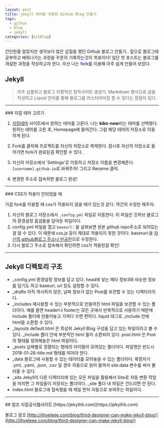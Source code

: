 ```yaml
---
layout: post
title: jekyll 테마를 이용한 Github Blog 만들기
tags:
  - githun
  - blog
  - jekyll
categories: [GitBlog]
---
```

간단한줄 알았지만 생각보다 많은 삽질을 했던 Github 블로그 만들기..
앞으로 블로그에 공부하고 배워나가는 과정을 꾸준히 기록하는것이 목표이다!
일단 첫 포스트는 블로그를 개설한 과정을 작성하고자 한다.
우선 나는 <span style="color:blue">fork</span>를 이용해 아주 쉽게 만들어 보았다.

## Jekyll

>아주 심플하고 블로그 지향적인 정적사이트 생성기.
>Markdown 형식으로 글을 작성하고 Liquid 언어를 통해 블로그를 커스터마이징 할 수 있다는 장점이 있다.
<hr>
### 지킬 테마 고르기

 1. [지킬테마](http://jekyllthemes.org/) 사이트에서 원하는 테마를 고른다. 나는 **kiko-now**라는 테마를 선택했다. 원하는 테마를 고른 후, Homepage에 들어간다. 그럼 해당 테마의 저장소로 이동하게 된다.
 2. Fork를 클릭해 프로젝트를 자신의 저장소로 복제한다.
 잠시후 자신의 저장소로 들어가면 fork가 완료된걸 확인할 수 있다.

 3. 자신의 저장소에서 'Settings'로 이동하고 저장소 이름을 변경해준다.
 `[username].github.io`로 바꿔주자! 그리고 Rename 클릭.

 4. 변경한 주소로 접속하면 블로그 완성!
<hr>
### CSS가 적용이 안되었을 때

 가끔 fork를 이용할 때 css가 적용되지 않을 때가 있는것 같다. 약간의 수정만 해주자.
 1. 자신의 블로그 저장소에서 `_config.yml` 파일로 이동한다. 이 파일은 깃허브 블로그의 환경설정 옵셥들을 담아둔 파일이다.
 2. config.yml 파일을 열고 `baseurl:` 을 살펴보면 원본 github repo주소로 되어있는걸 알 수 있다. 이 때문에 css,js 등이 제대로 적용되지 못한 것이다. baserurl:을 <u>자신의 github블로그 주소나 빈공란</u>으로 수정한다.
 3. 다시 블로그 주소로 접속해서 확인하면 css가 적용된걸 확인!

 <hr>

## Jekyll 디렉토리 구조

- _config.yml
환경설정 정보를 담고 있다. head에 넣는 메타 정보3와 비슷한 정보를 담기도 하고 baseurl, url 등도 설정할 수 있다.
- _drafts
아직 게시하지 않은, 날짜 정보가 없는 Post를 보관할 수 있는 디렉터리이다.
- _includes
재사용할 수 있는 부분적으로 만들어진 html 파일을 보관할 수 있는 폴더이다. 예를 들면 header나 footer는 모든 곳에서 반복적으로 사용하기 때문에 include 폴더에 만들어놓고 가져다 쓰면 편하다. liquid 태그로 _include 안에 html을 소환할 수 있다.
- _layouts
default.html 은 최상위 Jekyll Blog 구성을 담고 있는 파일이라고 볼 수 있다. _include 폴더 안에 부분적인 html 들이 소환되어 있다. post.html 은 Post의 형태를 정의해놓은 html 파일이다.
- _posts
날짜별로 정렬되는 형태의 아이템이 모여있는 폴더이다. 파일명은 반드시 2018-01-28-title.md 형태를 띠어야 한다.
- _data
블로그에 사용할 수 있는 데이터를 모아놓을 수 있는 폴더이다. 확장자가 .yml, .yaml, .json, .csv 일 경우 자동으로 읽어 들여서 site.data 변수를 써서 불러올 수 있다.
- _site
Jekyll이 다른 디렉터리에 있는 모든 파일을 활용해서 Site로 자동 변환 작업을 마치면 그 파일들이 저장되는 폴더이다. _site 폴더 내 파일은 건드리면 안 된다.
- index.html
블로그에 접속했을 때 제일 먼저 자동으로 보여주는 파일이다.
<hr>
## 참조
지킬공식웹사이트 [https://jekyllrb.com](https://jekyllrb.com)

블로그 참조 [http://jihyeleee.com/blog/third-designer-can-make-jekyll-blog/](http://jihyeleee.com/blog/third-designer-can-make-jekyll-blog/)
